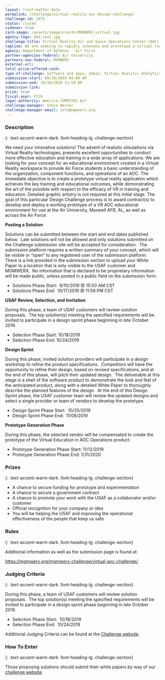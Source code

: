 ```yaml
---
layout: front-matter-data
permalink: /challenge/virtual-reality-aoc-design-challenge/
challenge-id: 1072
status: closed
sidenav: true
card-image: /assets/images/cards/MGMWERX_virtual.jpg
agency-logo: dod_seal.jpg
challenge-title: Virtual Reality Air and Space Operations Center (AOC) Design Challenge
tagline: We are seeking to rapidly innovate and prototype a virtual reality platform for providing education and training in the organization, functions, and operations of an Air & Space Operations Center (AOC).  
agency: Department of Defense - Air Force
partner-agencies-federal: Air University
partners-non-federal: MGMWERX
external-url:
total-prize-offered-cash:
type-of-challenge: Software and apps; Ideas; Virtual Reality; Analytics, Visualizations and algorithms; Scientific
submission-start: 09/10/2019 04:00 AM
submission-end: 10/18/2019 12:59 AM
submission-link:  
prize: true
fiscal-year: FY19
legal-authority: America COMPETES Act
challenge-manager: Steve Werner
challenge-manager-email: info@mgmwerx.org
---
```




<!-- Description start -->
### Description
{: .text-accent-warm-dark .font-heading-lg .challenge-section}

<p>We need your innovative solutions! The advent of realistic simulations via Virtual Reality technologies, presents excellent opportunities to conduct more effective education and training in a wide array of applications. We are looking for your concept for an educational environment created in a Virtual Reality workspace to provide Air Force students a basic understanding of the organization, component functions, and operations of an AOC. The immediate objective is to create a prototype virtual reality application which achieves the key training and educational outcomes, while demonstrating the art of the possible with respect to the efficacy of VR in training and education. Detailed graphic artistry is not required at this initial stage. The goal of this particular Design Challenge process is to award contract(s) to develop and deploy a working prototype of a VR AOC educational environment for use at the Air University, Maxwell AFB, AL, as well as across the Air Force.</p>
<p><strong>Posting a Solution</strong></p>
<p>Solutions can be submitted between the start and end dates published below.&nbsp; Late solutions will not be allowed and only solutions submitted on the Challenge submission site will be accepted for consideration.&nbsp; The submission platform requires a written summary of your concept, which will be visible or &ldquo;open&rdquo; to any registered user of the submission platform.&nbsp; There is a link provided in the submission section to upload your White Paper to a location that is only visible to the USAF customer and MGMWERX.&nbsp; No information that is declared to be proprietary information will be made public, unless posted in a public field on the submission form.</p>
<ul>
<li>Solutions Phase Start:&nbsp; 9/10/2019 @ 15:00 AM CST</li>
<li>Solutions Phase End:&nbsp; 10/17/2019 @ 11:59 PM CST</li>
</ul>
<p><strong>USAF Review, Selection, and Invitation</strong></p>
<p>During this phase, a team of USAF customers will review solution proposals.&nbsp; The top solution(s) meeting the specified requirements will be invited to participate in a design sprint phase beginning in late October 2019.</p>
<ul>
<li>Selection Phase Start: 10/18/2019</li>
<li>Selection Phase End: 10/24/2019</li>
</ul>
<p><strong>Design Sprint</strong></p>
<p>During this phase, invited solution providers will participate in a design workshop to refine the product specifications.&nbsp; Competitors will have the opportunity to refine their design, based on revised specifications, and at the end of this phase, will pitch their updated design.&nbsp; The deliverable at this stage is a shell of the software product to demonstrate the look and feel of the anticipated product, along with a detailed White Paper to thoroughly describe the planned features of the design.&nbsp; At the end of this Design Sprint phase, the USAF customer team will review the updated designs and select a single provider or team of vendors to develop the prototype.</p>
<ul>
<li>Design Sprint Phase Start:&nbsp; 10/25/2019</li>
<li>Design Sprint Phase End:&nbsp; 11/08/2019</li>
</ul>
<p><strong>Prototype Generation Phase</strong></p>
<p>During this phase, the selected vendor will be compensated to create the prototype of the Virtual Education in AOC Operations product.</p>
<ul>
<li>Prototype Generation Phase Start: 11/12/2019</li>
<li>Prototype Generation Phase End: 1/31/2020</li>
</ul>

<!-- Prizes start -->
### Prizes
{: .text-accent-warm-dark .font-heading-lg .challenge-section}

<ul>
<li>A chance to secure funding for prototype and experimentation</li>
<li>A chance to secure a government contract</li>
<li>A chance to promote your work with the USAF as a collaborator and/or customer</li>
<li>Official recognition for your company or idea</li>
<li>You will be helping the USAF and improving the operational effectiveness of the people that keep us safe</li>
</ul>

<!-- Rules start -->
### Rules 
{: .text-accent-warm-dark .font-heading-lg .challenge-section}

<p>Additional information as well as the submission page is found at:</p>
<p><a href="https://mgmwerx.org/mgmwerx-challenge/virtual-aoc-challenge/" target="_blank" rel="noopener">https://mgmwerx.org/mgmwerx-challenge/virtual-aoc-challenge/</a></p>

<!-- Judging start -->
### Judging Criteria
{: .text-accent-warm-dark .font-heading-lg .challenge-section}

<p>During this phase, a team of USAF customers will review solution proposals.&nbsp; The top solution(s) meeting the specified requirements will be invited to participate in a design sprint phase beginning in late October 2019.</p>
<ul>
<li>Selection Phase Start:&nbsp; 10/18/2019</li>
<li>Selection Phase End:&nbsp; 10/24/2019</li>
</ul>
<p>Additional Judging Criteria can be found at the <a href="https://mgmwerx.org/mgmwerx-challenge/virtual-aoc-challenge/">Challenge website</a>.</p>

<!--  How To Enter start -->
### How To Enter
{: .text-accent-warm-dark .font-heading-lg .challenge-section}

<p>Those proposing solutions should submit their white papers by way of our <a href="https://mgmwerx.org/mgmwerx-challenge/virtual-aoc-challenge/" target="_blank" rel="noopener">challenge website</a>.</p>
